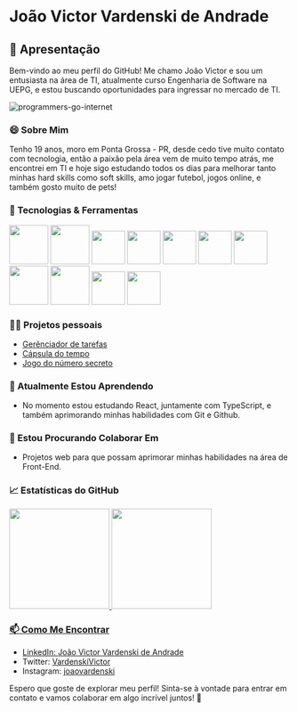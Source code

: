 # João Victor Vardenski de Andrade

## 👋 Apresentação

Bem-vindo ao meu perfil do GitHub! Me chamo João Victor e sou um entusiasta na área de TI, atualmente curso Engenharia de Software na UEPG, e estou buscando oportunidades para ingressar no mercado de TI.

![programmers-go-internet](https://github.com/joaovardenski/joaovardenski/assets/126905465/91ae63fa-e63d-4e5d-9264-66fbf4ca5c2d)

### 😄 Sobre Mim

Tenho 19 anos, moro em Ponta Grossa - PR, desde cedo tive muito contato com tecnologia, então a paixão pela área vem de muito tempo atrás, me encontrei em TI e hoje sigo estudando todos os dias para melhorar tanto minhas hard skills como soft skills, amo jogar futebol, jogos online, e também gosto muito de pets!


### 🔧 Tecnologias & Ferramentas


<img src="https://cdn.jsdelivr.net/gh/devicons/devicon@latest/icons/html5/html5-original-wordmark.svg" width="70" height="70"/> <img src="https://cdn.jsdelivr.net/gh/devicons/devicon@latest/icons/css3/css3-original-wordmark.svg" width="70" height="70"/> <img src="https://cdn.jsdelivr.net/gh/devicons/devicon@latest/icons/javascript/javascript-original.svg" width="60" height="60"/> <img src="https://cdn.jsdelivr.net/gh/devicons/devicon@latest/icons/typescript/typescript-original.svg" width="60" height="60"/> <img src="https://cdn.jsdelivr.net/gh/devicons/devicon@latest/icons/react/react-original.svg" width="60" height="60"/> <img src="https://cdn.jsdelivr.net/gh/devicons/devicon@latest/icons/c/c-original.svg" width="60" height="60"/> <img src="https://cdn.jsdelivr.net/gh/devicons/devicon@latest/icons/cplusplus/cplusplus-original.svg" width="60" height="60"/> <img src="https://cdn.jsdelivr.net/gh/devicons/devicon@latest/icons/git/git-plain-wordmark.svg" width="70" height="70"/> <img src="https://cdn.jsdelivr.net/gh/devicons/devicon@latest/icons/github/github-original-wordmark.svg" width="70" height="70"/> <img src="https://cdn.jsdelivr.net/gh/devicons/devicon@latest/icons/vscode/vscode-original.svg" width="60" height="60"/> <img src="https://cdn.jsdelivr.net/gh/devicons/devicon@latest/icons/figma/figma-original.svg" width="60" height="60"/>
          

### 👨‍💻 Projetos pessoais

- [Gerênciador de tarefas](https://gerenciador-de-tarefas-nu-two.vercel.app/)
- [Cápsula do tempo](https://joaovardenski.github.io/nlw-spacetime/)
- [Jogo do número secreto](https://jogo-numero-secreto-six-indol.vercel.app/)

### 🌱 Atualmente Estou Aprendendo

- No momento estou estudando React, juntamente com TypeScript, e também aprimorando minhas habilidades com Git e Github.

### 🤝 Estou Procurando Colaborar Em

- Projetos web para que possam aprimorar minhas habilidades na área de Front-End.

### 📈 Estatísticas do GitHub

<div>
<a href="https://github.com/joaovardenski">
<img loading="lazy" height="180em" src="https://github-readme-stats.vercel.app/api/top-langs/?username=joaovardenski&layout=compact&langs_count=7&theme=dracula"/>
<img loading="lazy" height="180em" src="https://github-readme-stats.vercel.app/api?username=joaovardenski&show_icons=true&theme=dracula&include_all_commits=true&count_private=true"/>
</div>

### 📫 Como Me Encontrar

- LinkedIn: [João Victor Vardenski de Andrade](https://www.linkedin.com/in/jo%C3%A3o-victor-vardenski-de-andrade-950290280/)
- Twitter: [VardenskiVictor](https://twitter.com/VardenskiVictor)
- Instagram: [joaovardenski](https://www.instagram.com/joaovardenski/)

Espero que goste de explorar meu perfil! Sinta-se à vontade para entrar em contato e vamos colaborar em algo incrível juntos! 🚀
